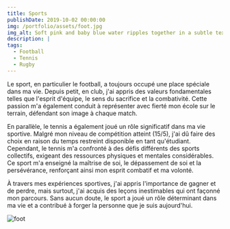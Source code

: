 ```yaml
---
title: Sports 
publishDate: 2019-10-02 00:00:00
img: /portfolio/assets/foot.jpg
img_alt: Soft pink and baby blue water ripples together in a subtle texture.
description: |
tags:
  - Football
  - Tennis
  - Rugby
---
```


Le sport, en particulier le football, a toujours occupé une place spéciale dans ma vie. Depuis petit, en club, j'ai appris des valeurs fondamentales telles que l'esprit d'équipe, le sens du sacrifice et la combativité. Cette passion m'a également conduit à représenter avec fierté mon école sur le terrain, défendant son image à chaque match.


En parallèle, le tennis a également joué un rôle significatif dans ma vie sportive. Malgré mon niveau de compétition atteint (15/5), j'ai dû faire des choix en raison du temps restreint disponible en tant qu'étudiant. Cependant, le tennis m'a confronté à des défis différents des sports collectifs, exigeant des ressources physiques et mentales considérables. Ce sport m'a enseigné la maîtrise de soi, le dépassement de soi et la persévérance, renforçant ainsi mon esprit combatif et ma volonté.


À travers mes expériences sportives, j'ai appris l'importance de gagner et de perdre, mais surtout, j'ai acquis des leçons inestimables qui ont façonné mon parcours. Sans aucun doute, le sport a joué un rôle déterminant dans ma vie et a contribué à forger la personne que je suis aujourd'hui.

![foot](/portfolio/assets/enfant.jpg)